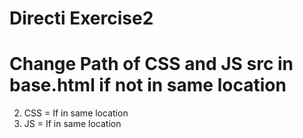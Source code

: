 # Directi Exercise2

# Change Path of CSS and JS src in base.html if not in same location
2. CSS = <link href="./directi.css" rel="stylesheet">  If in same location
3. JS  = <script src="./localjavascript.js"></script>  If in same location 
